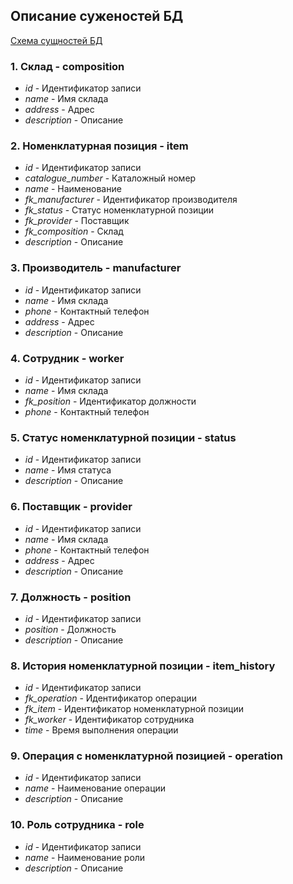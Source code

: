 ## Описание суженостей БД

[Схема сущностей БД](Entity.png)

### 1. Склад - composition
* _id_ - Идентификатор записи
* _name_ - Имя склада
* _address_ - Aдрес
* _description_ - Описание

### 2. Номенклатурная позиция - item
* _id_ - Идентификатор записи
* _catalogue_number_ - Каталожный номер
* _name_ - Наименование
* _fk_manufacturer_ - Идентификатор производителя
* _fk_status_ - Статус номенклатурной позиции
* _fk_provider_ - Поставщик
* _fk_composition_ - Склад
* _description_ - Описание

### 3. Производитель - manufacturer
* _id_ - Идентификатор записи
* _name_ - Имя склада
* _phone_ - Контактный телефон
* _address_ - Aдрес
* _description_ - Описание

### 4. Сотрудник - worker
* _id_ - Идентификатор записи
* _name_ - Имя склада
* _fk_position_ - Идентификатор должности
* _phone_ - Контактный телефон

### 5. Статус номенклатурной позиции - status
* _id_ - Идентификатор записи
* _name_ - Имя статуса
* _description_ - Описание

### 6. Поставщик - provider
* _id_ - Идентификатор записи
* _name_ - Имя склада
* _phone_ - Контактный телефон
* _address_ - Aдрес
* _description_ - Описание
 
### 7. Должность - position
* _id_ - Идентификатор записи
* _position_ - Должность
* _description_ - Описание

### 8. История номенклатурной позиции - item_history
* _id_ - Идентификатор записи
* _fk_operation_ - Идентификатор операции
* _fk_item_ - Идентификатор номенклатурной позиции
* _fk_worker_ - Идентификатор сотрудника
* _time_ - Время выполнения операции

### 9. Операция с номенклатурной позицией - operation
* _id_ - Идентификатор записи
* _name_ - Наименование операции
* _description_ - Описание

### 10. Роль сотрудника - role
* _id_ - Идентификатор записи
* _name_ - Наименование роли
* _description_ - Описание